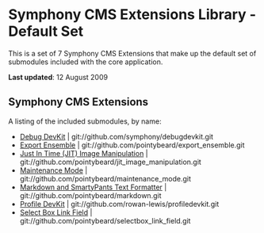 # Symphony CMS Extensions Library - Default Set

This is a set of 7 Symphony CMS Extensions that make up the default set of submodules included with the core application.

**Last updated**: 12 August 2009

## Symphony CMS Extensions

A listing of the included submodules, by name:

* [Debug DevKit](http://github.com/symphony/debugdevkit/) | git://github.com/symphony/debugdevkit.git
* [Export Ensemble](http://github.com/pointybeard/export_ensemble/) | git://github.com/pointybeard/export_ensemble.git
* [Just In Time (JIT) Image Manipulation](http://github.com/pointybeard/jit_image_manipulation/) | git://github.com/pointybeard/jit_image_manipulation.git
* [Maintenance Mode](http://github.com/pointybeard/maintenance_mode/) | git://github.com/pointybeard/maintenance_mode.git
* [Markdown and SmartyPants Text Formatter](http://github.com/pointybeard/markdown/) | git://github.com/pointybeard/markdown.git
* [Profile DevKit](http://github.com/rowan-lewis/profiledevkit/) | git://github.com/rowan-lewis/profiledevkit.git
* [Select Box Link Field](http://github.com/pointybeard/selectbox_link_field/) | git://github.com/pointybeard/selectbox_link_field.git
